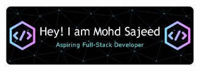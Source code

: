 ![Header](https://github.com/mohd-sajeed/mohd-Sajeed/blob/master/github-header-image.png)

<!--<picture>
 <source media="(prefers-color-scheme: dark)" srcset=https://github.com/mohd-sajeed/mohd-Sajeed/blob/master/github-header-image.png>
 <img alt="YOUR-ALT-TEXT" src=https://github.com/mohd-sajeed/mohd-Sajeed/blob/master/github-header-image.png>
</picture>

### Hi there 👋

<!--
**mohd-sajeed/mohd-Sajeed** is a ✨ _special_ ✨ repository because its `README.md` (this file) appears on your GitHub profile.

Here are some ideas to get you started:

- 🔭 I’m currently working on ...
- 🌱 I’m currently learning ...
- 👯 I’m looking to collaborate on ...
- 🤔 I’m looking for help with ...
- 💬 Ask me about ...
- 📫 How to reach me: ...
- 😄 Pronouns: ...
- ⚡ Fun fact: ...
-->
